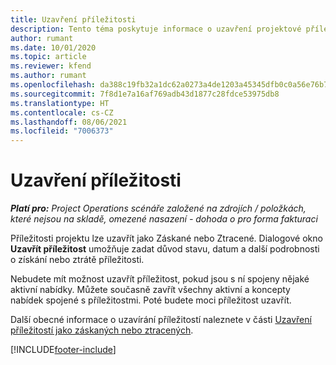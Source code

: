 ```yaml
---
title: Uzavření příležitosti
description: Tento téma poskytuje informace o uzavření projektové příležitosti.
author: rumant
ms.date: 10/01/2020
ms.topic: article
ms.reviewer: kfend
ms.author: rumant
ms.openlocfilehash: da388c19fb32a1dc62a0273a4de1203a45345dfb0c0a56e76b73cccc751e9545
ms.sourcegitcommit: 7f8d1e7a16af769adb43d1877c28fdce53975db8
ms.translationtype: HT
ms.contentlocale: cs-CZ
ms.lasthandoff: 08/06/2021
ms.locfileid: "7006373"
---
```

# <a name="close-an-opportunity"></a>Uzavření příležitosti

_**Platí pro:** Project Operations scénáře založené na zdrojích / položkách, které nejsou na skladě, omezené nasazení - dohoda o pro forma fakturaci_

Příležitosti projektu lze uzavřít jako Záskané nebo Ztracené. Dialogové okno **Uzavřít příležitost** umožňuje zadat důvod stavu, datum a další podrobnosti o získání nebo ztrátě příležitosti.

Nebudete mít možnost uzavřít příležitost, pokud jsou s ní spojeny nějaké aktivní nabídky. Můžete současně zavřít všechny aktivní a koncepty nabídek spojené s příležitostmi. Poté budete moci příležitost uzavřít.

Další obecné informace o uzavírání příležitostí naleznete v části [Uzavření příležitostí jako záskaných nebo ztracených](/dynamics365/sales-enterprise/close-opportunity-won-lost-sales).


[!INCLUDE[footer-include](../includes/footer-banner.md)]